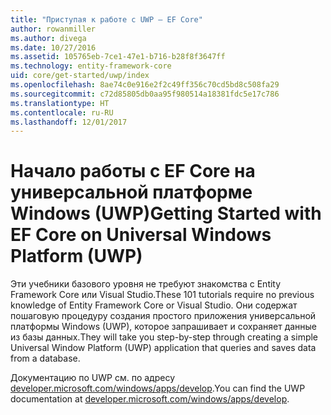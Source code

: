 ```yaml
---
title: "Приступая к работе с UWP — EF Core"
author: rowanmiller
ms.author: divega
ms.date: 10/27/2016
ms.assetid: 105765eb-7ce1-47e1-b716-b28f8f3647ff
ms.technology: entity-framework-core
uid: core/get-started/uwp/index
ms.openlocfilehash: 8ae74c0e916e2f2c49ff356c70cd5bd8c508fa29
ms.sourcegitcommit: c72d85805db0aa95f980514a18381fdc5e17c786
ms.translationtype: HT
ms.contentlocale: ru-RU
ms.lasthandoff: 12/01/2017
---
```

# <a name="getting-started-with-ef-core-on-universal-windows-platform-uwp"></a><span data-ttu-id="aa752-102">Начало работы с EF Core на универсальной платформе Windows (UWP)</span><span class="sxs-lookup"><span data-stu-id="aa752-102">Getting Started with EF Core on Universal Windows Platform (UWP)</span></span>

<span data-ttu-id="aa752-103">Эти учебники базового уровня не требуют знакомства с Entity Framework Core или Visual Studio.</span><span class="sxs-lookup"><span data-stu-id="aa752-103">These 101 tutorials require no previous knowledge of Entity Framework Core or Visual Studio.</span></span> <span data-ttu-id="aa752-104">Они содержат пошаговую процедуру создания простого приложения универсальной платформы Windows (UWP), которое запрашивает и сохраняет данные из базы данных.</span><span class="sxs-lookup"><span data-stu-id="aa752-104">They will take you step-by-step through creating a simple Universal Window Platform (UWP) application that queries and saves data from a database.</span></span>

<span data-ttu-id="aa752-105">Документацию по UWP см. по адресу [developer.microsoft.com/windows/apps/develop](https://developer.microsoft.com/windows/apps/develop).</span><span class="sxs-lookup"><span data-stu-id="aa752-105">You can find the UWP documentation at [developer.microsoft.com/windows/apps/develop](https://developer.microsoft.com/windows/apps/develop).</span></span>
